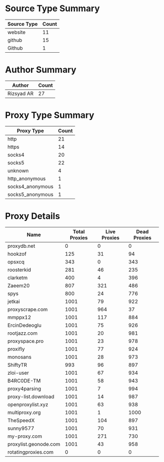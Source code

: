 # Source Type Summary

| Source Type | Count |
|-------------|-------|
| website | 11 |
| github | 15 |
| Github | 1 |


# Author Summary

| Author | Count |
|--------|-------|
| Rizsyad AR | 27 |


# Proxy Type Summary

| Proxy Type | Count |
|------------|-------|
| http | 21 |
| https | 14 |
| socks4 | 20 |
| socks5 | 22 |
| unknown | 4 |
| http_anonymous | 1 |
| socks4_anonymous | 1 |
| socks5_anonymous | 1 |


# Proxy Details

| Name | Total Proxies | Live Proxies | Dead Proxies |
|------|---------------|--------------|---------------|
| proxydb.net | 0 | 0 | 0 |
| hookzof | 125 | 31 | 94 |
| opsxcq | 343 | 0 | 343 |
| roosterkid | 281 | 46 | 235 |
| clarketm | 400 | 4 | 396 |
| Zaeem20 | 807 | 321 | 486 |
| spys | 800 | 24 | 776 |
| jetkai | 1001 | 79 | 922 |
| proxyscrape.com | 1001 | 964 | 37 |
| mmppx12 | 1001 | 117 | 884 |
| ErcinDedeoglu | 1001 | 75 | 926 |
| rootjazz.com | 1001 | 20 | 981 |
| proxyspace.pro | 1001 | 23 | 978 |
| proxifly | 1001 | 77 | 924 |
| monosans | 1001 | 28 | 973 |
| ShiftyTR | 993 | 96 | 897 |
| zloi-user | 1001 | 67 | 934 |
| B4RC0DE-TM | 1001 | 58 | 943 |
| proxy4parsing | 1001 | 7 | 994 |
| proxy-list.download | 1001 | 14 | 987 |
| openproxylist.xyz | 1001 | 63 | 938 |
| multiproxy.org | 1001 | 1 | 1000 |
| TheSpeedX | 1001 | 104 | 897 |
| sunny9577 | 1001 | 70 | 931 |
| my-proxy.com | 1001 | 271 | 730 |
| proxylist.geonode.com | 1001 | 43 | 958 |
| rotatingproxies.com | 0 | 0 | 0 |

